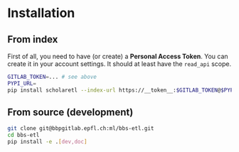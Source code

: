 # Installation
## From index
First of all, you need to have (or create) a **Personal Access Token**. You
can create it in your account settings. It should at least have the `read_api` scope.


```bash
GITLAB_TOKEN=... # see above
PYPI_URL=
pip install scholaretl --index-url https://__token__:$GITLAB_TOKEN@$PYPI_URL
```
## From source (development)

```bash
git clone git@bbpgitlab.epfl.ch:ml/bbs-etl.git
cd bbs-etl
pip install -e .[dev,doc]
```
